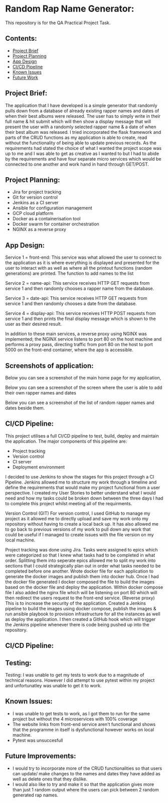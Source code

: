 # Random Rap Name Generator:
This repository is for the QA Practical Project Task.


## Contents:  
*  [Project Brief](#Project-Brief)
*  [Project Planning](#Project-Planning)
*  [App Design](#App-Design)
*  [CI/CD Pipeline](#CI/CD-Pipeline)
*  [Known Issues](#Known-Issues)
*  [Future Work](#Future-Work)

## Project Brief:  
The application that I have developed is a simple generator that randomly pulls down from a database of already existing rapper names and dates of when their best albums were released. The user has to simply write in their full name & hit submit which will then show a display message that will present the user with a randomly selected rapper name & a date of when their best album was released. I tried incorporated the flask framework and parts of the CRUD functions as my application is able to create, read without the functionality of being able to update previous records.
As the requirements had stated the choice of what I wanted the project scope was up to me and I was able to get as creative as I wanted to but I had to abide by the requirements and have four separate micro services which would be connected to one another and work hand in hand through GET/POST. 
 

## Project Planning:
* Jira for project tracking
* Git for version control
* Jenkins as a CI server
* Ansible for configuration management
* GCP cloud platform
* Docker as a containerisation tool
* Docker swarm for container orchestration
* NGINX as a reverse proxy


## App Design: 

Service 1 = front-end: This service was what allowed the user to connect to the application as it is where everything is displayed and presented for the user to interact with as well as where all the printout functions (random generations) are printed. The function to add names to the list

Service 2 = name-api: This service receives HTTP GET requests from service 1 and then randomly chooses a rapper name from the database.

Service 3 = date-api: This service receives HTTP GET requests from service 1 and then randomly chooses a date from the database.

Service 4 = display-api: This service receives HTTP POST requests from service 1 and then prints the final display message which is shown to the user as their desired result.

In addition to these main services, a reverse proxy using NGINX was implemented; the NGINX service listens to port 80 on the host machine and performs a proxy pass, directing traffic from port 80 on the host to port 5000 on the front-end container, where the app is accessible.


## Screenshots of application:  
Below you can see a screenshot of the main home page for my application, 


Below you can see a screenshot of the screen where the user is able to add their own rapper names and dates


Below you can see a screenshot of the list of random rapper names and dates beside them.


## CI/CD Pipeline:
This project utilises a full CI/CD pipeline to test, build, deploy and maintain the application. The major components of this pipeline are:
* Project tracking
* Version control
* CI server
* Deployment environment 

 I decided to use Jenkins to show the stages for this project through a CI Pipeline. Jenkins allowed me to structure my work through a timeline and define the requirements that would make my project functional from a user perspective. I created my User Stories to better understand what I would need and how my tasks could be broken down between the three days I had to complete this project whilst meeting all of the requirments.

 Version Control (GIT) For version control, I used GitHub to manage my project as it allowed me to directly upload and save my work onto my repository without having to create a local back up. It has also allowed me to go back to previous versions of my work to pull down any work that could be useful if I managed to create issues with the file version on my local machine.

Project tracking was done using Jira. Tasks were assigned to epics which were categorized so that I knew what tasks had to be completed in what order. Splitting them into seperate epics allowed me to split my work into sections that I could strategically plan out in order what tasks needed to be completed before one another.
Wrote docker file for each application to generate the docker images and publish them into docker hub.
Once I had the docker file generated I docker composed the file to build the images based on the docker file and deploy the application.
Within docker compose file I also added the nginx file which will be listening on port 80 which will then redirect the users request to the front-end service. (Reverse proxy) This is to increase the security of the application. 
Created a Jenkins pipeline to build the images using docker compose, publish the images & run ansible playbook to provision infrastructure for all the instances as well as deploy the application. I then created a GitHub hook which will trigger the Jenkins pipeline whenever there is code being pushed up into the repository. 

## CI/CD Pipeline:

## Testing:
Testing: I was unable to get my tests to work due to a magnitude of technical reasons. 
However I did attempt to use pytest within my project and unfortunatley was unable to get it to work.


## Known Issues:
* I was unable to get tests to work, as I got them to run for the same project but without the 4 microservices with 100% coverage 
* The website links from front-end service aren't functional and shows that the programme in itself is dysfunctional however works on local machine.
* Pytest was unsuccesfull 

## Future Improvements:  
* I would try to incorporate more of the CRUD functionalities so that users can update/ make changes to the names and dates they have added as well as delete ones that they dislike.
* I would also like to try and make it so that the application gives more than just 1 random output where the users can pick between 2 random generated rap names.
